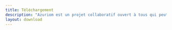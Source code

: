 ```yaml
---
title: Téléchargement
description: "Azuriom est un projet collaboratif ouvert à tous qui peut être inspecté et téléchargé librement : n'importe qui peut regarder et contribuer au code source d'Azuriom sur GitHub."
layout: download
---
```

